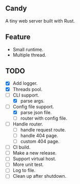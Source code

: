 ## Candy

A tiny web server built with Rust.

## Feature

- Small runtime.
- Multiple thread.

## TODO

- [x] Add logger.
- [x] Threads pool.
- [ ] CLI support.
  - [x] parse args.
- [ ] Config file support.
  - [x] parse json file.
  - [ ] router with config file.
- [ ] Handle router.
  - [ ] handle request route.
  - [ ] handle 404 page.
  - [ ] custom 404 page.
- [ ] CI build.
- [ ] Make a new release.
- [ ] Support virtual host.
- [ ] More unit test.
- [ ] Log to file.
- [ ] Clean up after shutdown.
